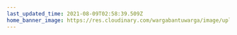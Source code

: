 ```yaml
---
last_updated_time: 2021-08-09T02:58:39.509Z
home_banner_image: https://res.cloudinary.com/wargabantuwarga/image/upload/v1627049958/hero_banner_desktop_zat71c.png
---
```



